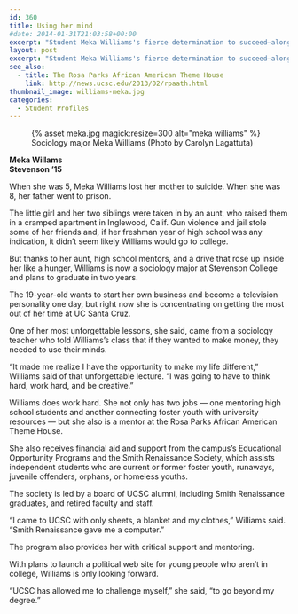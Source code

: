 ```yaml
---
id: 360
title: Using her mind
#date: 2014-01-31T21:03:58+00:00
excerpt: "Student Meka Williams's fierce determination to succeed—along with help from campus and private support programs—diverted her from a potentially grim future."
layout: post
excerpt: "Student Meka Williams's fierce determination to succeed—along with help from campus and private support programs—diverted her from a potentially grim future."
see_also:
  - title: The Rosa Parks African American Theme House
    link: http://news.ucsc.edu/2013/02/rpaath.html
thumbnail_image: williams-meka.jpg
categories:
  - Student Profiles
---
```

<figure class="inline-image right">
{% asset meka.jpg magick:resize=300 alt="meka williams" %}<figcaption>Sociology major Meka Williams (Photo by Carolyn Lagattuta)</figcaption></figure>

**Meka Willams**  
 **Stevenson &#8217;15**

When she was 5, Meka Williams lost her mother to suicide. When she was 8, her father went to prison.

The little girl and her two siblings were taken in by an aunt, who raised them in a cramped apartment in Inglewood, Calif. Gun violence and jail stole some of her friends and, if her freshman year of high school was any indication, it didn&#8217;t seem likely Williams would go to college.

But thanks to her aunt, high school mentors, and a drive that rose up inside her like a hunger, Williams is now a sociology major at Stevenson College and plans to graduate in two years.

The 19-year-old wants to start her own business and become a television personality one day, but right now she is concentrating on getting the most out of her time at UC Santa Cruz.

One of her most unforgettable lessons, she said, came from a sociology teacher who told Williams&#8217;s class that if they wanted to make money, they needed to use their minds.

&#8220;It made me realize I have the opportunity to make my life different,&#8221; Williams said of that unforgettable lecture. &#8220;I was going to have to think hard, work hard, and be creative.&#8221;

Williams does work hard. She not only has two jobs — one mentoring high school students and another connecting foster youth with university resources — but she also is a mentor at the Rosa Parks African American Theme House.

She also receives financial aid and support from the campus&#8217;s Educational Opportunity Programs and the Smith Renaissance Society, which assists independent students who are current or former foster youth, runaways, juvenile offenders, orphans, or homeless youths.

The society is led by a board of UCSC alumni, including Smith Renaissance graduates, and retired faculty and staff.

&#8220;I came to UCSC with only sheets, a blanket and my clothes,&#8221; Williams said. &#8220;Smith Renaissance gave me a computer.&#8221;

The program also provides her with critical support and mentoring.

With plans to launch a political web site for young people who aren&#8217;t in college, Williams is only looking forward.

&#8220;UCSC has allowed me to challenge myself,&#8221; she said, &#8220;to go beyond my degree.&#8221;
